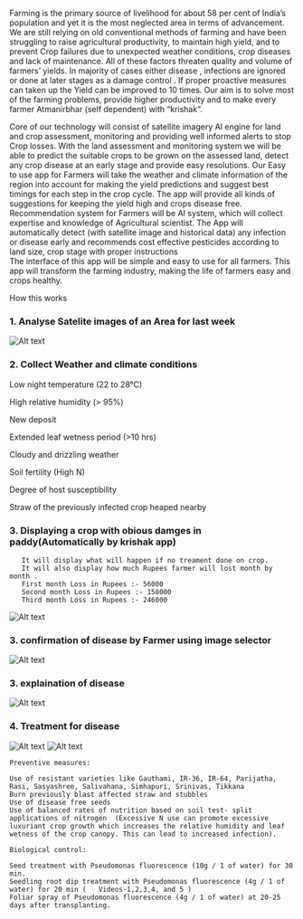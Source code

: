 Farming is the primary source of livelihood for about 58 per cent of India’s population and yet it is the most neglected area in terms of advancement. We are still relying on old conventional methods of farming and have been struggling to raise agricultural productivity, to maintain high yield, and to prevent Crop failures due to unexpected weather conditions, crop diseases and lack of maintenance. All of these factors threaten quality and volume of farmers’ yields.
In majority of cases either disease , infections are ignored or done at later stages as a damage control . If proper proactive measures can taken up the Yield can be improved to 10 times.
Our aim is to solve most of the farming problems, provide higher productivity and to make every farmer Atmanirbhar (self dependent) with  “krishak”.

Core of our technology will consist of satellite imagery AI engine for land and crop assessment, monitoring and providing well informed alerts to stop Crop losses. With the land assessment and monitoring system we will be able to predict the suitable crops to be grown on the assessed land, detect any crop disease at an early stage and provide easy resolutions. 
Our Easy to use app for Farmers will take the weather and climate information of the region into account for making the yield predictions and suggest best timings for each step in the crop cycle. The app will provide all kinds of suggestions for keeping the yield high and crops disease free. 
Recommendation system for Farmers will be AI system, which will collect expertise and knowledge of Agricultural scientist. The App will automatically detect (with satellite image and historical data) any infection or disease early and recommends cost effective pesticides according to land size, crop stage with proper instructions  
The interface of this app will be simple and easy to use for all farmers.
This app will transform the farming industry, making the life of farmers easy and crops healthy.

How this works
### 1. Analyse Satelite images of an Area for last week
![Alt text](images/1.Diffrent_Rice_Diseases_decetion_in_a_Area_using_Sentinel2.png?raw=true "Satelite image analysis")

### 2. Collect Weather and climate conditions

Low night temperature (22 to 28°C)

High relative humidity (> 95%)

New deposit

Extended leaf wetness period (>10 hrs)

Cloudy and drizzling weather

Soil fertility (High N)

Degree of host susceptibility

Straw of the previously infected crop heaped nearby 


### 3. Displaying a crop with obious damges in paddy(Automatically by krishak app)
       It will display what will happen if no treament done on crop. 
	   It will also display how much Rupees farmer will lost month by month .
	   First month Loss in Rupees :- 56000
	   Second month Loss in Rupees :- 158000
	   Third month Loss in Rupees :- 246000
![Alt text](images/2.Image_of_damage_paddy.jpg?raw=true "Rice Blast")
       

### 3. confirmation of disease by Farmer using image selector
![Alt text](images/3.confirmation_of_disease_By_Farmer.png?raw=true "Rice Blast")

### 3. explaination of disease
![Alt text](images/4.Explaination_of_Diseas.jpg?raw=true "Rice Blast")

### 4. Treatment for disease
![Alt text](images/5.treament_1.png)
![Alt text](images/6.treament_2.png)

	Preventive measures:

	Use of resistant varieties like Gauthami, IR-36, IR-64, Parijatha, Rasi, Sasyashree, Salivahana, Simhapuri, Srinivas, Tikkana
	Burn previously blast affected straw and stubbles
	Use of disease free seeds
	Use of balanced rates of nutrition based on soil test- split applications of nitrogen  (Excessive N use can promote excessive luxuriant crop growth which increases the relative humidity and leaf wetness of the crop canopy. This can lead to increased infection).

	Biological control:

	Seed treatment with Pseudomonas fluorescence (10g / 1 of water) for 30 min.
	Seedling root dip treatment with Pseudomonas fluorescence (4g / 1 of water) for 20 min (   Videos-1,2,3,4, and 5 )
	Foliar spray of Pseudomonas fluorescence (4g / 1 of water) at 20-25 days after transplanting.
